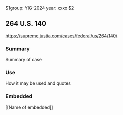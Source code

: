$1group: YIG-2024
year: xxxx
$2
## 264 U.S. 140

https://supreme.justia.com/cases/federal/us/264/140/

### Summary

Summary of case

### Use

How it may be used and quotes

### Embedded

[[Name of embedded]]